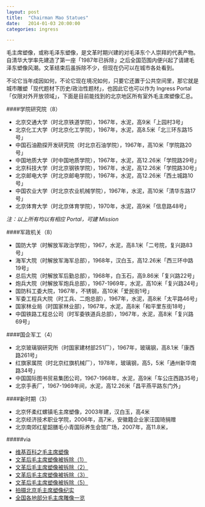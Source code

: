 ```yaml
---
layout: post
title:  "Chairman Mao Statues"
date:   2014-01-03 20:00:00
categories: ingress

---
```


毛主席塑像，或称毛泽东塑像，是文革时期兴建的对毛泽东个人崇拜的代表产物。自清华大学率先建造了第一座「1987年已拆除」之后全国范围内便兴起了请建毛泽东塑像风潮。文革结束后虽拆除不少，但现在仍可以在城市各处看到。

不论它当年成因如何，不论它现在境况如何，只要它还置于公共空间里，那它就是城市雕塑「现代题材下历史/政治性题材」，也因此它也可以作为 Ingress Portal「仅限对外开放领域」，下面是目前能找到的北京地区所有室外毛主席塑像汇总。

####学院研究院（8）

- 北京交通大学（时北京铁道学院），1967年，水泥，高9米「上园村3号」
- 北京化工大学（时北京化工学院），1967年，水泥，高8.5米「北三环东路15号」
- 中国石油勘探开发研究院（时北京石油学院），1967年，高10米「学院路20号」
- 中国地质大学（时中国地质学院），1967年，水泥，高12.26米「学院路29号」
- 北京科技大学（时北京钢铁学院），1967年，水泥，高12.26米「学院路30号」
- 北京邮电大学（时北京邮电学院），1967年，水泥，高12.26米「西土城路10号」
- 中国农业大学（时北京农业机械学院），1967年，水泥，高10米「清华东路17号」
- 北京体育大学（时北京体育学院），1970年，水泥，高9米「信息路48号」

*注：以上所有均以有相应 Portal，可建 Mission*

####军政机关（8）

- 国防大学（时解放军政治学院），1967，水泥，高8.1米「二号院，复兴路83号」
- 海军大院（时解放军海军总部），1968年，汉白玉，高12.26米「西三环中路19号」
- 总后大院（时解放军后勤总部），1968年，白玉石，高9.86米「复兴路22号」
- 炮兵大院（时解放军炮兵总部），1967-1969年，水泥，高10米「复兴路24号」
- 国防科工委大院，1967年，不锈钢，高10米「爱民街1号」
- 军委工程兵大院（时工兵、二炮总部），1967年，水泥，高8米「太平路46号」
- 国家林业局（时国家林业部），1967年，水泥，高8米「和平里东街18号」
- 中国铁路工程总公司（时军委铁道兵总部），1967年，水泥，高8米「复兴路69号」

####国企军工（4）

- 北京玻璃钢研究所（时国家建材部251厂），1967年，玻璃钢，高8.1米「康西路261号」
- 红旗家属院（时北京红旗机械厂），1978年，玻璃钢，高5，5米「通州新华南路34号」
- 中国国际图书贸易集团公司，1967-1968年，水泥，高9米「车公庄西路35号」
- 北京手表厂，1967-1969年间，水泥，高12.26米「昌平燕平路东门外」

####新时期（3）

- 北京怀柔红螺镇毛主席塑像，2003年建，汉白玉，高4米
- 北京经济技术职业学院，2006年，高7米，安徽籍企业家汪国琦捐赠
- 北京南郊红星韶膳毛小青国际养生会馆广场，2007年，高11.8米，

#####via

- <a href="http://www.wikiwand.com/zh/%E6%AF%9B%E4%B8%BB%E5%B8%AD%E5%A1%91%E5%83%8F" target="_blank">维基百科之毛主席塑像</a>
- <a href="http://dxtna.blog.sohu.com/152248602.html" target="_blank">文革后毛主席塑像被拆除（1）</a>
- <a href="http://dxtna.blog.sohu.com/153551497.html" target="_blank">文革后毛主席塑像被拆除（2）</a>
- <a href="http://dxtna.blog.sohu.com/154294447.html" target="_blank">文革后毛主席塑像被拆除（3）</a>
- <a href="http://dxtna.blog.sohu.com/155636975.html" target="_blank">文革后毛主席塑像被拆除（5）</a>
- <a href="http://blog.sina.com.cn/s/blog_5f6fc8eb0102e665.html" target="_blank">拍摄北京毛主席塑像纪实</a>
- <a href="http://blog.163.com/yzz318@126/blog/static/1318473902013914101631955/" target="_blank">全国各地部分毛主席雕像一览</a>
